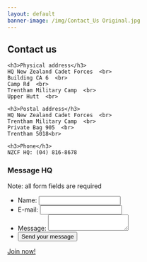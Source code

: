 ```yaml
---
layout: default
banner-image: /img/Contact_Us Original.jpg
---
```


  <h2>Contact us</h2>
<div id="contact-container">
  <div id="contact-details">

    <h3>Physical address</h3>
    HQ New Zealand Cadet Forces  <br>
    Building CA 6  <br>
    Camp Rd  <br>
    Trentham Military Camp  <br>
    Upper Hutt  <br>

    <h3>Postal address</h3>
    HQ New Zealand Cadet Forces  <br>
    Trentham Military Camp  <br>
    Private Bag 905  <br>
    Trentham 5018<br>

    <h3>Phone</h3>
    NZCF HQ: (04) 816-8678

  </div>

  <div id="contact-form">
    <h3>Message HQ</h3>
    <p>Note: all form fields are required</p>
    <form name="contact" method="POST" netlify-honeypot="bot-field" data-netlify="true">
      <ul>
        <li style="display:none">
          <label>
            Don’t fill this out if you’re human: <input name="bot-field" />
          </label>
        </li>
        <li>
          <label for="name">Name:</label>
          <input type="text" id="name" name="user_name" required>
        </li>
        <li>
          <label for="mail">E-mail:</label>
          <input type="email" id="mail" name="user_email" required>
        </li>
        <li>
          <label for="msg">Message:</label>
          <textarea id="msg" name="user_message" required></textarea>
        </li>
        <li class="button">
          <button type="submit">Send your message</button>
        </li>
      </ul>
    </form>
  </div>

</div> <!--Contact container -->

<div class="btn-container">
    <a href="/units" class="join-btn">Join now!</a>
</div>
